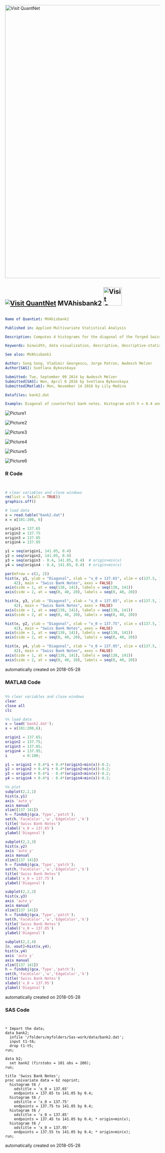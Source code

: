 [<img src="https://github.com/QuantLet/Styleguide-and-FAQ/blob/master/pictures/banner.png" width="888" alt="Visit QuantNet">](http://quantlet.de/)

## [<img src="https://github.com/QuantLet/Styleguide-and-FAQ/blob/master/pictures/qloqo.png" alt="Visit QuantNet">](http://quantlet.de/) **MVAhisbank2** [<img src="https://github.com/QuantLet/Styleguide-and-FAQ/blob/master/pictures/QN2.png" width="60" alt="Visit QuantNet 2.0">](http://quantlet.de/)

```yaml

Name of QuantLet: MVAhisbank2

Published in: Applied Multivariate Statistical Analysis

Description: Computes 4 histograms for the diagonal of the forged Swiss bank notes. The histograms are different with respect to their origin.

Keywords: binwidth, data visualization, descriptive, descriptive-statistics, distribution, empirical, histogram, origin, plot, graphical representation, sas

See also: MVAhisbank1

Author: Song Song, Vladimir Georgescu, Jorge Patron, Awdesch Melzer
Author[SAS]: Svetlana Bykovskaya

Submitted: Tue, September 09 2014 by Awdesch Melzer
Submitted[SAS]: Wen, April 6 2016 by Svetlana Bykovskaya
Submitted[Matlab]: Mon, November 14 2016 by Lily Medina

Datafiles: bank2.dat

Example: Diagonal of counterfeit bank notes. Histogram with h = 0.4 and origins x0 = 137.65 (upper left), x0 = 137.75 (lower left), x0 = 137.85 (upper right), x0 = 137.95 (lower right).

```

![Picture1](MVAhisbank2-1.png)

![Picture2](MVAhisbank2-1_sas.png)

![Picture3](MVAhisbank2-2_sas.png)

![Picture4](MVAhisbank2-3_sas.png)

![Picture5](MVAhisbank2-4_sas.png)

![Picture6](MVAhisbank2_matlab.png)

### R Code
```r


# clear variables and close windows
rm(list = ls(all = TRUE))
graphics.off()

# load data
x = read.table("bank2.dat")
x = x[101:200, 6]

origin1 = 137.65
origin2 = 137.75
origin3 = 137.85
origin4 = 137.95

y1 = seq(origin1, 141.05, 0.4)
y2 = seq(origin2, 141.05, 0.4)
y3 = seq(origin3 - 0.4, 141.05, 0.4)  # origin>min(x)
y4 = seq(origin4 - 0.4, 141.05, 0.4)  # origin>min(x)

par(mfrow = c(2, 2))
hist(x, y1, ylab = "Diagonal", xlab = "x_0 = 137.65", xlim = c(137.5, 141), ylim = c(0, 
    42), main = "Swiss Bank Notes", axes = FALSE)
axis(side = 1, at = seq(138, 141), labels = seq(138, 141))
axis(side = 2, at = seq(0, 40, 20), labels = seq(0, 40, 20))

hist(x, y3, ylab = "Diagonal", xlab = "x_0 = 137.85", xlim = c(137.5, 141), ylim = c(0, 
    42), main = "Swiss Bank Notes", axes = FALSE)
axis(side = 1, at = seq(138, 141), labels = seq(138, 141))
axis(side = 2, at = seq(0, 40, 20), labels = seq(0, 40, 20))

hist(x, y2, ylab = "Diagonal", xlab = "x_0 = 137.75", xlim = c(137.5, 141), ylim = c(0, 
    42), main = "Swiss Bank Notes", axes = FALSE)
axis(side = 1, at = seq(138, 141), labels = seq(138, 141))
axis(side = 2, at = seq(0, 40, 20), labels = seq(0, 40, 20))

hist(x, y4, ylab = "Diagonal", xlab = "x_0 = 137.95", xlim = c(137.5, 141), ylim = c(0, 
    42), main = "Swiss Bank Notes", axes = FALSE)
axis(side = 1, at = seq(138, 141), labels = seq(138, 141))
axis(side = 2, at = seq(0, 40, 20), labels = seq(0, 40, 20))
```

automatically created on 2018-05-28

### MATLAB Code
```matlab

%% clear variables and close windows
clear
close all
clc

%% load data
x = load('bank2.dat');   
x = x(101:200,6);

origin1 = 137.65;
origin2 = 137.75;
origin3 = 137.85;
origin4 = 137.95;
i       = 0:100;

y1 = origin1 + 0.4*i + 0.4*(origin1<min(x))-0.2;
y2 = origin2 + 0.4*i + 0.4*(origin2<min(x))-0.2;
y3 = origin3 + 0.4*i - 0.4*(origin3<min(x))-0.2;
y4 = origin4 + 0.4*i - 0.4*(origin4<min(x))-0.2;

%% plot
subplot(2,2,1)
hist(x,y1)
axis 'auto y'
axis manual
xlim([137 141])
h = findobj(gca,'Type','patch');
set(h,'FaceColor','w','EdgeColor','k')
title('Swiss Bank Notes')
xlabel('x_0 = 137.65')
ylabel('Diagonal')

subplot(2,2,3)
hist(x,y2)
axis 'auto y'
axis manual
xlim([137 141])
h = findobj(gca,'Type','patch');
set(h,'FaceColor','w','EdgeColor','k')
title('Swiss Bank Notes')
xlabel('x_0 = 137.75')
ylabel('Diagonal')

subplot(2,2,2)
hist(x,y3)
axis 'auto y'
axis manual
xlim([137 141])
h = findobj(gca,'Type','patch');
set(h,'FaceColor','w','EdgeColor','k')
title('Swiss Bank Notes')
xlabel('x_0 = 137.85')
ylabel('Diagonal')

subplot(2,2,4)
[n, xout]=hist(x,y4);
hist(x,y4)
axis 'auto y'
axis manual
xlim([137 141])
h = findobj(gca,'Type','patch');
set(h,'FaceColor','w','EdgeColor','k')
title('Swiss Bank Notes')
xlabel('x_0 = 137.95')
ylabel('Diagonal')

```

automatically created on 2018-05-28

### SAS Code
```sas


* Import the data;
data bank2;
  infile '/folders/myfolders/Sas-work/data/bank2.dat';
  input t1-t6;
  drop t1-t5;
run;

data b2;
  set bank2 (firstobs = 101 obs = 200);
run;
  
title 'Swiss Bank Notes';
proc univariate data = b2 noprint;
  histogram t6 / 
    odstitle = 'x_0 = 137.65'
    endpoints = 137.65 to 141.05 by 0.4;
  histogram t6 / 
    odstitle = 'x_0 = 137.75'
    endpoints = 137.75 to 141.05 by 0.4;
  histogram t6 / 
    odstitle = 'x_0 = 137.85'
    endpoints = 137.45 to 141.05 by 0.4; * origin>min(x);
  histogram t6 / 
    odstitle = 'x_0 = 137.95'
    endpoints = 137.55 to 141.05 by 0.4; * origin>min(x);
run;

```

automatically created on 2018-05-28